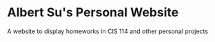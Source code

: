 # Albert Su's Personal Website

A website to display homeworks in CIS 114 and other personal projects
